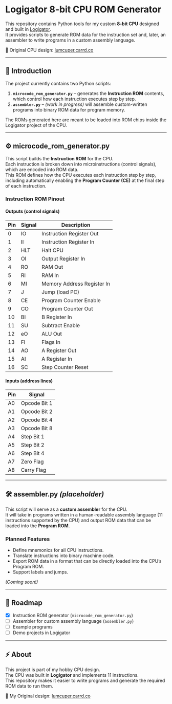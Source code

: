 # Logigator 8-bit CPU ROM Generator

This repository contains Python tools for my custom **8-bit CPU** designed and built in [Logigator](https://logigator.com/).  
It provides scripts to generate ROM data for the instruction set and, later, an assembler to write programs in a custom assembly language.  

🔗 Original CPU design: [lumcuper.carrd.co](https://lumcuper.carrd.co)  

---

## 🧾 Introduction

The project currently contains two Python scripts:

1. **`microcode_rom_generator.py`** – generates the **Instruction ROM** contents, which control how each instruction executes step by step.  
2. **`assembler.py`** – *(work in progress)* will assemble custom-written programs into binary ROM data for program memory.  

The ROMs generated here are meant to be loaded into ROM chips inside the Logigator project of the CPU.  

---

## ⚙️ microcode_rom_generator.py

This script builds the **Instruction ROM** for the CPU.  
Each instruction is broken down into microinstructions (control signals), which are encoded into ROM data.  
This ROM defines how the CPU executes each instruction step by step, including automatically enabling the **Program Counter (CE)** at the final step of each instruction.  

### Instruction ROM Pinout

#### Outputs (control signals)

| Pin | Signal | Description                  |
|-----|--------|------------------------------|
| 0   | IO     | Instruction Register Out     |
| 1   | II     | Instruction Register In      |
| 2   | HLT    | Halt CPU                     |
| 3   | OI     | Output Register In           |
| 4   | RO     | RAM Out                      |
| 5   | RI     | RAM In                       |
| 6   | MI     | Memory Address Register In   |
| 7   | J      | Jump (load PC)               |
| 8   | CE     | Program Counter Enable       |
| 9   | CO     | Program Counter Out          |
| 10  | BI     | B Register In                |
| 11  | SU     | Subtract Enable              |
| 12  | eO     | ALU Out                      |
| 13  | FI     | Flags In                     |
| 14  | AO     | A Register Out               |
| 15  | AI     | A Register In                |
| 16  | SC     | Step Counter Reset           |

#### Inputs (address lines)

| Pin | Signal       |
|-----|--------------|
| A0  | Opcode Bit 1 |
| A1  | Opcode Bit 2 |
| A2  | Opcode Bit 4 |
| A3  | Opcode Bit 8 |
| A4  | Step Bit 1   |
| A5  | Step Bit 2   |
| A6  | Step Bit 4   |
| A7  | Zero Flag    |
| A8  | Carry Flag   |

---

## 🛠️ assembler.py *(placeholder)*

This script will serve as a **custom assembler** for the CPU.  
It will take in programs written in a human-readable assembly language (11 instructions supported by the CPU) and output ROM data that can be loaded into the **Program ROM**.  

### Planned Features
- Define mnemonics for all CPU instructions.  
- Translate instructions into binary machine code.  
- Export ROM data in a format that can be directly loaded into the CPU’s Program ROM.  
- Support labels and jumps.  

*(Coming soon!)*  

---

## 🚀 Roadmap

- [x] Instruction ROM generator (`microcode_rom_generator.py`)  
- [ ] Assembler for custom assembly language (`assembler.py`)  
- [ ] Example programs  
- [ ] Demo projects in Logigator  

---

## ⚡ About

This project is part of my hobby CPU design.  
The CPU was built in **Logigator** and implements 11 instructions.  
This repository makes it easier to write programs and generate the required ROM data to run them.  

🔗 My Original design: [lumcuper.carrd.co](https://lumcuper.carrd.co)

